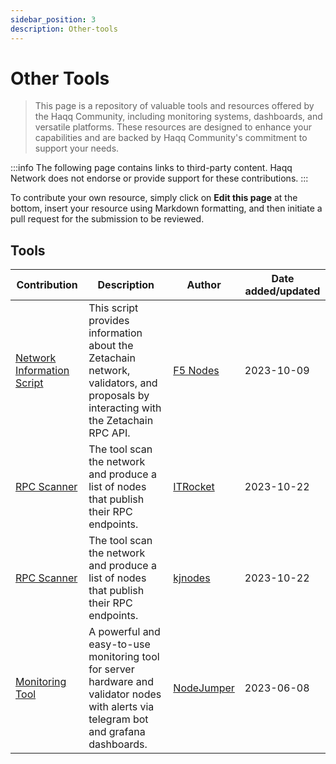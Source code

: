 ```yaml
---
sidebar_position: 3
description: Other-tools
---
```


# Other Tools

> This page is a repository of valuable tools and resources offered by the Haqq Community, including monitoring systems, dashboards, and versatile platforms. These resources are designed to enhance your capabilities and are backed by Haqq Community's commitment to support your needs.

:::info
The following page contains links to third-party content. Haqq Network does not endorse or provide support for these contributions.
:::

To contribute your own resource, simply click on **Edit this page** at the bottom, insert your resource using Markdown formatting, and then initiate a pull request for the submission to be reviewed.

## Tools

| Contribution | Description | Author | Date added/updated |
| --- | --- | --- | --- |
| [Network Information Script](https://github.com/f5nodes/zetachain) | This script provides information about the Zetachain network, validators, and proposals by interacting with the Zetachain RPC API. | [F5 Nodes](https://github.com/f5nodes) | 2023-10-09 |
| [RPC Scanner](https://itrocket.net/services/testnet/zetachain/public-rpc) | The tool scan the network and produce a list of nodes that publish their RPC endpoints. | [ITRocket](https://github.com/itrocket-am) | 2023-10-22 |
| [RPC Scanner](https://services.kjnodes.com/testnet/zetachain/public-rpc) | The tool scan the network and produce a list of nodes that publish their RPC endpoints. | [kjnodes](https://github.com/kj89) | 2023-10-22 |
| [Monitoring Tool](https://github.com/nodejumper-org/monitoring-tool) | A powerful and easy-to-use monitoring tool for server hardware and validator nodes with alerts via telegram bot and grafana dashboards. | [NodeJumper](https://github.com/nodejumper-org) | 2023-06-08 |


